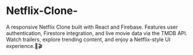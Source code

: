 # Netflix-Clone-
A responsive Netflix Clone built with React and Firebase. Features user authentication, Firestore integration, and live movie data via the TMDB API. Watch trailers, explore trending content, and enjoy a Netflix-style UI experience.🚀🎬
